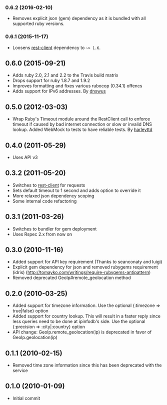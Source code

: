 ### 0.6.2 (2016-02-10)

* Removes explicit json (gem) dependency as it is bundled with all supported ruby versions.

### 0.6.1 (2015-11-17)

* Loosens [rest-client](https://github.com/adamwiggins/rest-client) dependency to `~> 1.6`.

## 0.6.0 (2015-09-21)

* Adds ruby 2.0, 2.1 and 2.2 to the Travis build matrix
* Drops support for ruby 1.8.7 and 1.9.2
* Improves formatting and fixes various rubocop (0.34.1) offencs
* Adds support for IPv6 addresses. By [dnswus](https://github.com/dnswus)

## 0.5.0 (2012-03-03)

* Wrap Ruby's Timeout module around the RestClient call to enforce timeout if caused by bad internet connection or slow or invalid DNS lookup. Added WebMock to tests to have reliable tests. By [harleyttd](https://github.com/harleyttd)

## 0.4.0 (2011-05-29)

* Uses API v3

## 0.3.2 (2011-05-20)

* Switches to [rest-client](https://github.com/adamwiggins/rest-client) for requests
* Sets default timeout to 1 second and adds option to override it
* More relaxed json dependency scoping
* Some internal code refactoring

## 0.3.1 (2011-03-26)

* Switches to bundler for gem deployment
* Uses Rspec 2.x from now on

## 0.3.0 (2010-11-16)

* Added support for API key requirement (Thanks to seanconaty and luigi)
* Explicit gem dependency for json and removed rubygems requirement (idris) (http://tomayko.com/writings/require-rubygems-antipattern)
* Removed deprecated GeoIp#remote_geolocation method

## 0.2.0 (2010-03-25)

* Added support for timezone information. Use the optional {:timezone => true|false} option
* Added support for country lookup. This will result in a faster reply since less queries need
  to be done at ipinfodb's side. Use the optional {:precision => :city|:country} option
* API change: GeoIp.remote_geolocation(ip) is deprecated in favor of GeoIp.geolocation(ip)

## 0.1.1 (2010-02-15)

* Removed time zone information since this has been deprecated with the service

## 0.1.0 (2010-01-09)

* Initial commit
